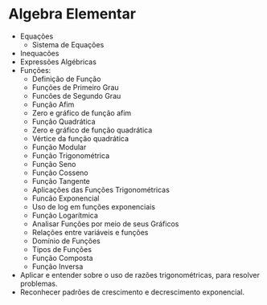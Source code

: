 # Algebra Elementar
- Equações
	- Sistema de Equações
- Inequacões
- Expressões Algébricas
- Funções:
	- Definição de Função
	- Funções de Primeiro Grau
	- Funcões de Segundo Grau
	- Função Afim
	- Zero e gráfico de função afim
	- Função Quadrática
	- Zero e gráfico de função quadrática
	- Vértice da função quadrática
	- Função Modular
	- Função Trigonométrica
	- Função Seno
	- Função Cosseno
	- Função Tangente
	- Aplicações das Funções Trigonométricas
	- Funcão Exponencial
	- Uso de log em funções exponenciais
	- Função Logarítmica
	- Analisar Funções por meio de seus Gráficos
	- Relações entre variáveis e funções
	- Domínio de Funções
	- Tipos de Funções
	- Função Composta
	- Função Inversa
- Aplicar e entender sobre o uso de razões trigonométricas, para resolver problemas.
- Reconhecer padrões de crescimento e decrescimento exponencial. 